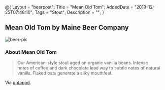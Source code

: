 @{
 Layout = "beerpost";
 Title = "Mean Old Tom";
 AddedDate = "2019-12-25T07:48:10";
 Tags = "Stout";
 Description = "";
 }
 

## Mean Old Tom by Maine Beer Company

![beer-pic]

### About Mean Old Tom

> Our American-style stout aged on organic vanilla beans. Intense notes of coffee and dark chocolate lead way to subtle notes of natural vanilla. Flaked oats generate a silky mouthfeel.

Via [untappd][untappd-url].

[untappd-url]: <https://untappd.com//b/maine-beer-company-mean-old-tom/29271>
[beer-pic]: https://jasonpowley.com/assets/img/2019-12-25-mean-old-tom.jpeg "Mean Old Tom by Maine Beer Company"
